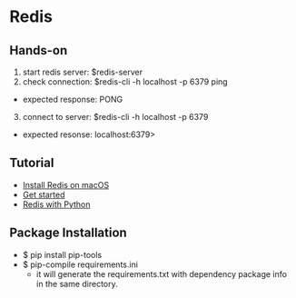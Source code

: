 # Redis

## Hands-on

1. start redis server: $redis-server
2. check connection: $redis-cli -h localhost -p 6379 ping

- expected response: PONG

3. connect to server: $redis-cli -h localhost -p 6379

- expected resonse: localhost:6379>

## Tutorial

- [Install Redis on macOS](https://redis.io/docs/getting-started/installation/install-redis-on-mac-os/)
- [Get started](https://redis.io/docs/getting-started/)
- [Redis with Python](https://docs.redis.com/latest/rs/references/client_references/client_python/)

## Package Installation

- $ pip install pip-tools
- $ pip-compile requirements.ini
  - it will generate the requirements.txt with dependency package info in the same directory.
